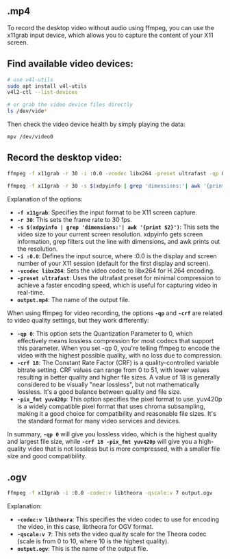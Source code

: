 ## .mp4

To record the desktop video without audio using ffmpeg, you can use the x11grab input device, which allows you to capture the content of your X11 screen.

## Find available video devices:
```bash
# use v4l-utils
sudo apt install v4l-utils
v4l2-ctl --list-devices

# or grab the video device files directly
ls /dev/vide*
```
Then check the video device health by simply playing the data:
```
mpv /dev/video0
```

## Record the desktop video:

```bash
ffmpeg -f x11grab -r 30 -i :0.0 -vcodec libx264 -preset ultrafast -qp 0 output.mp4

ffmpeg -f x11grab -r 30 -s $(xdpyinfo | grep 'dimensions:'| awk '{print $2}') -i :0.0 -vcodec libx264 -preset ultrafast -crf 18 -pix_fmt yuv420p output.mp4
```

Explanation of the options:

- **`-f x11grab`**: Specifies the input format to be X11 screen capture.
- **`-r 30`**: This sets the frame rate to 30 fps.
- **`-s $(xdpyinfo | grep 'dimensions:'| awk '{print $2}')`**: This sets the video size to your current screen resolution. xdpyinfo gets screen information, grep filters out the line with dimensions, and awk prints out the resolution.
- **`-i :0.0`**: Defines the input source, where :0.0 is the display and screen number of your X11 session (default for the first display and screen).
- **`-vcodec libx264`**: Sets the video codec to libx264 for H.264 encoding.
- **`-preset ultrafast`**: Uses the ultrafast preset for minimal compression to achieve a faster encoding speed, which is useful for capturing video in real-time.
- **`output.mp4`**: The name of the output file.

When using ffmpeg for video recording, the options **`-qp`** and **`-crf`** are related to video quality settings, but they work differently:

- **`-qp 0`**: This option sets the Quantization Parameter to 0, which effectively means lossless compression for most codecs that support this parameter. When you set -qp 0, you're telling ffmpeg to encode the video with the highest possible quality, with no loss due to compression.
- **`-crf 18`**: The Constant Rate Factor (CRF) is a quality-controlled variable bitrate setting. CRF values can range from 0 to 51, with lower values resulting in better quality and higher file sizes. A value of 18 is generally considered to be visually "near lossless", but not mathematically lossless. It's a good balance between quality and file size.
- **`-pix_fmt yuv420p`**: This option specifies the pixel format to use. yuv420p is a widely compatible pixel format that uses chroma subsampling, making it a good choice for compatibility and reasonable file sizes. It's the standard format for many video services and devices.

In summary, **`-qp 0`** will give you lossless video, which is the highest quality and largest file size, while **`-crf 18 -pix_fmt yuv420p`** will give you a high-quality video that is not lossless but is more compressed, with a smaller file size and good compatibility.

## .ogv

```bash
ffmpeg -f x11grab -i :0.0 -codec:v libtheora -qscale:v 7 output.ogv
```

Explanation:

- **`-codec:v libtheora`**: This specifies the video codec to use for encoding the video, in this case, libtheora for OGV format.
- **`-qscale:v 7`**: This sets the video quality scale for the Theora codec (scale is from 0 to 10, where 10 is the highest quality).
- **`output.ogv`**: This is the name of the output file.
